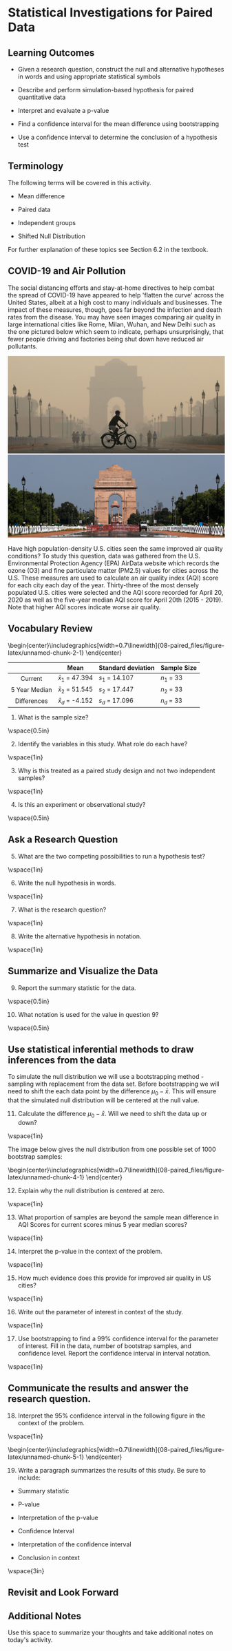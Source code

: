 # Statistical Investigations for Paired Data


## Learning Outcomes

* Given a research question, construct the null and alternative hypotheses
  in words and using appropriate statistical symbols
  
* Describe and perform simulation-based hypothesis for paired quantitative data

* Interpret and evaluate a p-value

* Find a confidence interval for the mean difference using bootstrapping

* Use a confidence interval to determine the conclusion of a hypothesis test

## Terminology

The following terms will be covered in this activity.

* Mean difference

* Paired data

* Independent groups

* Shifted Null Distribution

For further explanation of these topics see Section 6.2 in the textbook.

## COVID-19 and Air Pollution

The social distancing efforts and stay-at-home directives to help combat the spread of COVID-19 have appeared to help 'flatten the curve' across the United States, albeit at a high cost to many individuals and businesses. The impact of these measures, though, goes far beyond the infection and death rates from the disease. You may have seen images comparing air quality in large international cities like Rome, Milan, Wuhan, and New Delhi such as the one pictured below which seem to indicate, perhaps unsurprisingly, that fewer people driving and factories being shut down have reduced air pollutants. 

![](images/air_pollution.png)

Have high population-density U.S. cities seen the same improved air quality conditions? To study this question, data was gathered from the U.S. Environmental Protection Agency (EPA) AirData website which records the ozone (O3) and fine particulate matter (PM2.5) values for cities across the U.S. These measures are used to calculate an air quality index (AQI) score for each city each day of the year. Thirty-three of the most densely populated U.S. cities were selected and the AQI score recorded for April 20, 2020 as well as the five-year median AQI score for April 20th (2015 - 2019). Note that higher AQI scores indicate worse air quality.

## Vocabulary Review



\begin{center}\includegraphics[width=0.7\linewidth]{08-paired_files/figure-latex/unnamed-chunk-2-1} \end{center}


|               |         Mean         | Standard deviation | Sample Size |
|:-------------:|:--------------------:|--------------------|-------------|
| Current       | $\bar{x}_1$ = 47.394 | $s_1$ = 14.107     | $n_1$ = 33  |
| 5 Year Median | $\bar{x}_2$ = 51.545 | $s_2$ = 17.447     | $n_2$ = 33  |
| Differences   | $\bar{x}_d$ = -4.152 | $s_d$ = 17.096     | $n_d$ = 33  |

1. What is the sample size? 

\vspace{0.5in}

2.  Identify the variables in this study.  What role do each have?

\vspace{1in}

3. Why is this treated as a paired study design and not two independent samples?

\vspace{1in}

4. Is this an experiment or observational study?

\vspace{0.5in}

## Ask a Research Question

5. What are the two competing possibilities to run a hypothesis test?

\vspace{1in}

6. Write the null hypothesis in words.

\vspace{1in}

7. What is the research question?

\vspace{1in}

8. Write the alternative hypothesis in notation.

\vspace{1in}


## Summarize and Visualize the Data 

9. Report the summary statistic for the data.  

\vspace{0.5in}

10. What notation is used for the value in question 9? 

\vspace{0.5in}


## Use statistical inferential methods to draw inferences from the data

To simulate the null distribution we will use a bootstrapping method - sampling with replacement from the data set.  Before bootstrapping we will need to shift the each data point by the difference $\mu_0 - \bar{x}$.  This will ensure that the simulated null distribution will be centered at the null value.  

11. Calculate the difference $\mu_0 - \bar{x}$.  Will we need to shift the data up or down?

\vspace{1in}



The image below gives the null distribution from one possible set of 1000 bootstrap samples:


\begin{center}\includegraphics[width=0.7\linewidth]{08-paired_files/figure-latex/unnamed-chunk-4-1} \end{center}


12. Explain why the null distribution is centered at zero. 

\vspace{1in}

13. What proportion of samples are beyond the sample mean difference in AQI Scores for current scores minus 5 year median scores?

\vspace{1in}

14. Interpret the p-value in the context of the problem.

\vspace{1in}

15. How much evidence does this provide for improved air quality in US cities?

\vspace{1in}

16. Write out the parameter of interest in context of the study.

\vspace{1in}

17.  Use bootstrapping to find a 99% confidence interval for the parameter of interest.  Fill in the data, number of bootstrap samples, and confidence level.  Report the confidence interval in interval notation.

\vspace{1in}

## Communicate the results and answer the research question.

18. Interpret the 95% confidence interval in the following figure in the context of the problem.

\vspace{1in}


\begin{center}\includegraphics[width=0.7\linewidth]{08-paired_files/figure-latex/unnamed-chunk-5-1} \end{center}

19.  Write a paragraph summarizes the results of this study.  Be sure to include:

* Summary statistic

* P-value

* Interpretation of the p-value

* Confidence Interval

* Interpretation of the confidence interval

* Conclusion in context

\vspace{3in}

## Revisit and Look Forward




## Additional Notes

Use this space to summarize your thoughts and take additional notes on today's activity.
